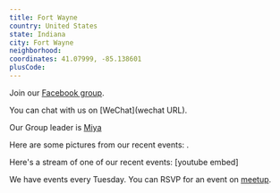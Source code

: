 ```yaml
---
title: Fort Wayne
country: United States
state: Indiana
city: Fort Wayne
neighborhood: 
coordinates: 41.07999, -85.138601
plusCode:
---
```

Join our [Facebook group](https://www.facebook.com/groups/free.code.camp.fort.wayne.in).

You can chat with us on [WeChat](wechat URL).

Our Group leader is [Miya](freecodecamp.org/miya)

Here are some pictures from our recent events:
![]().

Here's a stream of one of our recent events:
[youtube embed]

We have events every Tuesday. You can RSVP for an event on [meetup](meetupurl).
